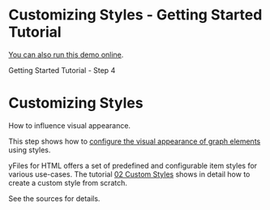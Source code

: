 <!--
 //////////////////////////////////////////////////////////////////////////////
 // @license
 // This file is part of yFiles for HTML 2.5.0.3.
 // Use is subject to license terms.
 //
 // Copyright (c) 2000-2023 by yWorks GmbH, Vor dem Kreuzberg 28,
 // 72070 Tuebingen, Germany. All rights reserved.
 //
 //////////////////////////////////////////////////////////////////////////////
-->
# Customizing Styles - Getting Started Tutorial

[You can also run this demo online](https://live.yworks.com/demos/01-tutorial-getting-started/04-setting-styles/index.html).

Getting Started Tutorial - Step 4

# Customizing Styles

How to influence visual appearance.

This step shows how to [configure the visual appearance of graph elements](https://docs.yworks.com/yfileshtml/#/dguide/getting_started-setting_styles) using styles.

yFiles for HTML offers a set of predefined and configurable item styles for various use-cases. The tutorial [02 Custom Styles](../../README.html#tutorial-custom-styles) shows in detail how to create a custom style from scratch.

See the sources for details.
